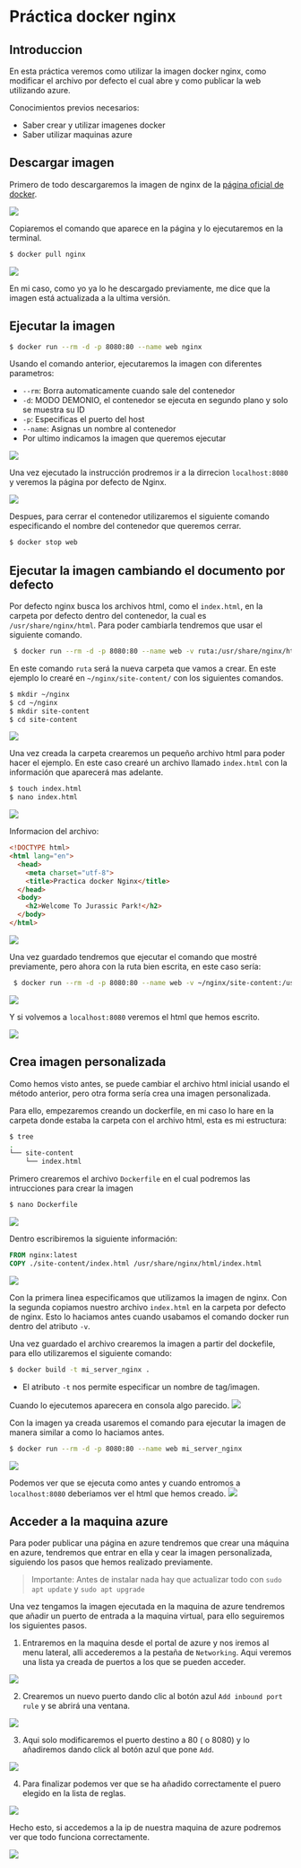 # Práctica docker nginx
## Introduccion
En esta práctica veremos como utilizar la imagen docker nginx, como modificar el archivo por defecto el cual abre y como publicar la web utilizando azure.

Conocimientos previos necesarios:
- Saber crear y utilizar imagenes docker
- Saber utilizar maquinas azure
## Descargar imagen

Primero de todo descargaremos la imagen de nginx de la [página oficial de docker](https://hub.docker.com/_/nginx).

![](https://i.imgur.com/VyryX5c.png)

Copiaremos el comando que aparece en la página y lo ejecutaremos en la terminal.

```bash
$ docker pull nginx
```

![](https://i.imgur.com/ir5XJNG.png)

En mi caso, como yo ya lo he descargado previamente, me dice que la imagen está actualizada a la ultima versión.

## Ejecutar la imagen
```bash
$ docker run --rm -d -p 8080:80 --name web nginx
```

Usando el comando anterior, ejecutaremos la imagen con diferentes parametros:
-  `--rm`: Borra automaticamente cuando sale del contenedor
-  `-d`: MODO DEMONIO, el contenedor se ejecuta en segundo plano y solo se muestra su ID
-  `-p`: Especificas el puerto del host
-  `--name`: Asignas un nombre al contenedor
-  Por ultimo indicamos la imagen que queremos ejecutar

![](https://i.imgur.com/fwrNMAB.png)

Una vez ejecutado la instrucción prodremos ir a la dirrecion `localhost:8080` y veremos la página por defecto de Nginx.

![](https://i.imgur.com/dwYq77L.png)

Despues, para cerrar el contenedor utilizaremos el siguiente comando especificando el nombre del contenedor que queremos cerrar.
```bash
$ docker stop web
```

## Ejecutar la imagen cambiando el documento por defecto
 Por defecto nginx busca los archivos html, como el `index.html`, en la carpeta por defecto dentro del contenedor, la cual es `/usr/share/nginx/html`. Para poder cambiarla tendremos que usar el siguiente comando.
```bash
 $ docker run --rm -d -p 8080:80 --name web -v ruta:/usr/share/nginx/html nginx
 ```
 En este comando `ruta` será la nueva carpeta que vamos a crear. En este ejemplo lo crearé en `~/nginx/site-content/` con los siguientes comandos.
 ```bash
 $ mkdir ~/nginx
 $ cd ~/nginx
 $ mkdir site-content
 $ cd site-content
 ```
 ![](https://i.imgur.com/b9eI32Z.png)

Una vez creada la carpeta crearemos un pequeño archivo html para poder hacer el ejemplo. En este caso crearé un archivo llamado `index.html` con la información que aparecerá mas adelante.
```bash
$ touch index.html
$ nano index.html
```
![](https://i.imgur.com/HIXMZeI.png)

Informacion del archivo:
```html
<!DOCTYPE html>
<html lang="en">
  <head>
	<meta charset="utf-8">
    <title>Practica docker Nginx</title>
  </head>
  <body>
    <h2>Welcome To Jurassic Park!</h2>
  </body>
</html>
```
![](https://i.imgur.com/4Fm3k1D.png)

Una vez guardado tendremos que ejecutar el comando que mostré previamente, pero ahora con la ruta bien escrita, en este caso sería:
```bash
 $ docker run --rm -d -p 8080:80 --name web -v ~/nginx/site-content:/usr/share/nginx/html nginx
 ```
![](https://i.imgur.com/Lop3uDN.png)

Y si volvemos a `localhost:8080` veremos el html que hemos escrito.

![](https://i.imgur.com/I3P2Wia.png)

## Crea imagen personalizada
Como hemos visto antes, se puede cambiar el archivo html inicial usando el método anterior, pero otra forma sería crea una imagen personalizada.

Para ello, empezaremos creando un dockerfile, en mi caso lo hare en la carpeta donde estaba la carpeta con el archivo html, esta es mi estructura:
```bash
$ tree 
.
└── site-content
    └── index.html
```
Primero crearemos el archivo `Dockerfile` en el cual podremos las intrucciones para crear la imagen
```bash
$ nano Dockerfile
```
![](https://i.imgur.com/RLGo0RK.png)

Dentro escribiremos la siguiente información:
```dockerfile
FROM nginx:latest
COPY ./site-content/index.html /usr/share/nginx/html/index.html
```
![](https://i.imgur.com/Oz21KQv.png)

Con la primera linea especificamos que utilizamos la imagen de nginx. Con la segunda copiamos nuestro archivo `index.html` en la carpeta por defecto de nginx. Esto lo haciamos antes cuando usabamos el comando docker run dentro del atributo `-v`.

Una vez guardado el archivo crearemos la imagen a partir del dockefile, para ello utilizaremos el siguiente comando:
```bash
$ docker build -t mi_server_nginx .
```
- El atributo `-t` nos permite especificar un nombre de tag/imagen.

Cuando lo ejecutemos aparecera en consola algo parecido.
![](https://i.imgur.com/9xMoTST.png)

Con la imagen ya creada usaremos el comando para ejecutar la imagen de manera similar a como lo haciamos antes.
```bash
$ docker run --rm -d -p 8080:80 --name web mi_server_nginx
```
![](https://i.imgur.com/CknFJ1K.png)

Podemos ver que se ejecuta como antes y cuando entromos a `localhost:8080` deberiamos ver el html que hemos creado.
![](https://i.imgur.com/fs9yp9f.png)

## Acceder a la maquina azure
Para poder publicar una página en azure tendremos que crear una máquina en azure, tendremos que entrar en ella y cear la imagen personalizada, siguiendo los pasos que hemos realizado previamente.
> Importante: Antes de instalar nada hay que actualizar todo con `sudo apt update` y `sudo apt upgrade`

Una vez tengamos la imagen ejecutada en la maquina de azure tendremos que añadir un puerto de entrada a la maquina virtual, para ello seguiremos los siguientes pasos.
1. Entraremos en la maquina desde el portal de azure y nos iremos al menu lateral, alli accederemos a la pestaña de `Networking`. Aqui veremos una lista ya creada de puertos a los que se pueden acceder.

![](https://i.imgur.com/pa12m7f.png)

2. Crearemos un nuevo puerto dando clic al botón azul `Add inbound port rule` y se abrirá una ventana.

![](https://i.imgur.com/ySKi7je.png)

3. Aqui solo modificaremos el puerto destino a 80 ( o 8080) y lo añadiremos dando click al botón azul que pone `Add`.

![](https://i.imgur.com/f06IFWG.png)

4. Para finalizar podemos ver que se ha añadido correctamente el puero elegido en la lista de reglas.

![](https://i.imgur.com/0e9j0Rt.png)

Hecho esto, si accedemos a la ip de nuestra maquina de azure podremos ver que todo funciona correctamente.

![](https://i.imgur.com/i8ohWht.png)